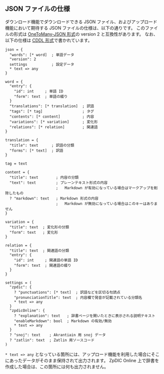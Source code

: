 ## JSON ファイルの仕様
ダウンロード機能でダウンロードできる JSON ファイル、およびアップロード機能において期待する JSON ファイルの仕様は、以下の通りです。
このファイルの形式は [OneToMany-JSON 形式](https://conlinguistics.wikia.org/ja/wiki/OTM-JSON)の version 2 と互換性があります。
なお、以下の仕様は [CDDL 形式](https://tools.ietf.org/html/rfc8610)で書かれています。
```cddl
json = {
  "words": [* word]  ; 単語データ
  "version": 2
  settings           ; 設定データ
  * text => any
}

word = {
  "entry": {
    "id": int     ; 単語 ID
    "form": text  ; 単語の綴り
  }
  "translations": [* translation]  ; 訳語
  "tags": [* tag]                  ; タグ
  "contents": [* content]          ; 内容
  "variations": [* variation]      ; 変化形
  "relations": [* relation]        ; 関連語
}

translation = {
  "title": text      ; 訳語の分類
  "forms": [* text]  ; 訳語
}

tag = text

content = {
  "title": text        ; 内容の分類
  "text": text         ; プレーンテキスト形式の内容
                       ;   Markdown が有効になっている場合はマークアップを削除したもの
  ? "markdown": text   ; Markdown 形式の内容
                       ;   Markdown が無効になっている場合はこのキーはありません
}

variation = {
  "title": text  ; 変化形の分類
  "form": text   ; 変化形
}

relation = {
  "title": text  ; 関連語の分類
  "entry": {
    "id": int     ; 関連語の単語 ID
    "form": text  ; 関連語の綴り
  }
}

settings = (
  "zpdic": {
    ? "punctuations": [* text]  ; 訳語などを区切る句読点
    "pronunciationTitle": text  ; 内容欄で発音が記載されている分類名
    * text => any
  }
  "zpdicOnline": {
    ? "explanation": text   ; 辞書ページを開いたときに表示される説明テキスト
    "enableMarkdown": bool  ; Markdown の有効/無効
    * text => any
  }
  ? "snoj": text    ; Akrantiain 用 snoj データ
  ? "zatlin": text  ; Zatlin 用ソースコード
)
```

`* text => any` となっている箇所には、アップロード機能を利用した場合にそこにあったデータがそのまま保持されて出力されます。
ZpDIC Online 上で辞書を作成した場合は、この箇所には何も出力されません。